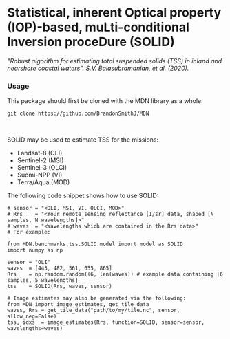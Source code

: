# Statistical, inherent Optical property (IOP)-based, muLti-conditional Inversion proceDure (SOLID)

<i>"Robust algorithm for estimating total suspended solids (TSS) in inland and nearshore coastal waters". S.V. Balasubramanian, et al. (2020).</i>

### Usage
This package should first be cloned with the MDN library as a whole:

`git clone https://github.com/BrandonSmithJ/MDN`

<br>

SOLID may be used to estimate TSS for the missions:
- Landsat-8 (OLI)
- Sentinel-2 (MSI)
- Sentinel-3 (OLCI)
- Suomi-NPP (VI)
- Terra/Aqua (MOD)

The following code snippet shows how to use SOLID:
```
# sensor = "<OLI, MSI, VI, OLCI, MOD>"
# Rrs    = "<Your remote sensing reflectance [1/sr] data, shaped [N samples, N wavelengths]>"
# waves  = "<Wavelengths which are contained in the Rrs data>"
# For example:

from MDN.benchmarks.tss.SOLID.model import model as SOLID
import numpy as np 

sensor = "OLI"
waves  = [443, 482, 561, 655, 865]
Rrs    = np.random.random((6, len(waves)) # example data containing [6 samples, 5 wavelengths]
tss    = SOLID(Rrs, waves, sensor)

# Image estimates may also be generated via the following:
from MDN import image_estimates, get_tile_data
waves, Rrs = get_tile_data("path/to/my/tile.nc", sensor, allow_neg=False) 
tss, idxs  = image_estimates(Rrs, function=SOLID, sensor=sensor, wavelengths=waves)
```
